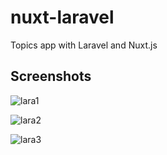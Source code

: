 # nuxt-laravel
Topics app with Laravel and Nuxt.js

## Screenshots

![lara1](https://user-images.githubusercontent.com/30305964/59737196-4b37c400-9222-11e9-9cbf-b12ec6731334.PNG)

![lara2](https://user-images.githubusercontent.com/30305964/59737212-57bc1c80-9222-11e9-81ff-e65592804b0b.PNG)

![lara3](https://user-images.githubusercontent.com/30305964/59737224-61458480-9222-11e9-9ed3-c0ef90f1aa79.PNG)

